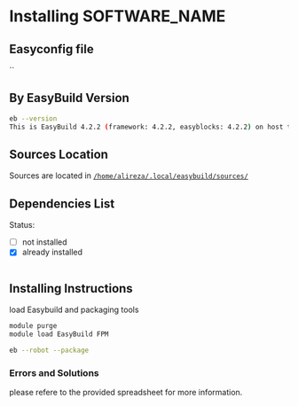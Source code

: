 # Installing SOFTWARE_NAME

## Easyconfig file

``

## By EasyBuild Version

```bash
eb --version
This is EasyBuild 4.2.2 (framework: 4.2.2, easyblocks: 4.2.2) on host test1.nhpcc.iut.
```

## Sources Location

Sources are located in [`/home/alireza/.local/easybuild/sources/`](sftp://alireza@172.16.189.18/home/alireza/.local/easybuild)

## Dependencies List

Status:

* [ ] not installed
* [X] already installed

```bash

```

## Installing Instructions

load Easybuild and packaging tools

```bash
module purge
module load EasyBuild FPM

eb --robot --package
```

### Errors and Solutions

please refere to the provided spreadsheet for more information.
